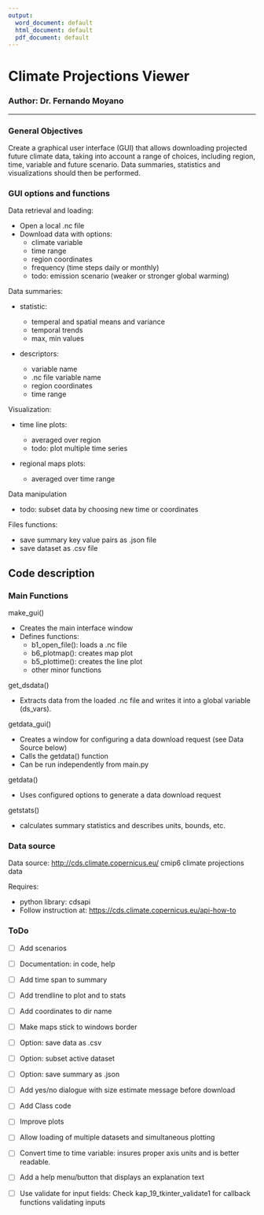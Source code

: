```yaml
---
output:
  word_document: default
  html_document: default
  pdf_document: default
---
```


# Climate Projections Viewer

### Author: Dr. Fernando Moyano

---

### General Objectives

Create a graphical user interface (GUI) that allows downloading projected future climate data, taking into account a range of choices, including region, time, variable and future scenario. Data summaries, statistics and visualizations should then be performed.

### GUI options and functions

Data retrieval and loading:

* Open a local .nc file
* Download data with options:
  * climate variable
  * time range
  * region coordinates
  * frequency (time steps daily or monthly)
  * todo: emission scenario (weaker or stronger global warming)

Data summaries:

* statistic:
  * temperal and spatial means and variance
  * temporal trends
  * max, min values
  
* descriptors:
  * variable name
  * .nc file variable name
  * region coordinates
  * time range

Visualization:

* time line plots:
  * averaged over region
  * todo: plot multiple time series
  
* regional maps plots:
  * averaged over time range

Data manipulation

* todo: subset data by choosing new time or coordinates

Files functions:

* save summary key value pairs as .json file
* save dataset as .csv file

## Code description

### Main Functions

make_gui()

* Creates the main interface window
* Defines functions:
  * b1_open_file(): loads a .nc file
  * b6_plotmap(): creates map plot
  * b5_plottime(): creates the line plot
  * other minor functions

get_dsdata()

* Extracts data from the loaded .nc file and writes it into a global variable (ds_vars).

getdata_gui()

* Creates a window for configuring a data download request (see Data Source below)
* Calls the getdata() function
* Can be run independently from main.py

getdata()

* Uses configured options to generate a data download request

getstats()

* calculates summary statistics and describes units, bounds, etc.

  
### Data source

Data source:
http://cds.climate.copernicus.eu/
cmip6 climate projections data

Requires:
- python library: cdsapi
- Follow instruction at: https://cds.climate.copernicus.eu/api-how-to

### ToDo

- [ ] Add scenarios
- [ ] Documentation: in code, help
- [ ] Add time span to summary
- [ ] Add trendline to plot and to stats
- [ ] Add coordinates to dir name
- [ ] Make maps stick to windows border
- [ ] Option: save data as .csv
- [ ] Option: subset active dataset
- [ ] Option: save summary as .json
- [ ] Add yes/no dialogue with size estimate message before download
- [ ] Add Class code
- [ ] Improve plots
- [ ] Allow loading of multiple datasets and simultaneous plotting
- [ ] Convert time to time variable: insures proper axis units and is better readable.
- [ ] Add a help menu/button that displays an explanation text
- [ ] Use validate for input fields: Check kap_19_tkinter_validate1 for callback functions validating inputs





